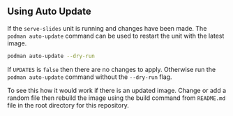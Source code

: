 ## Using Auto Update

If the `serve-slides` unit is running and changes have been made.
The `podman auto-update` command can be used to restart the unit
with the latest image.

```bash
podman auto-update --dry-run
```

If `UPDATES` is `false` then there are no changes to apply. Otherwise
run the `podman auto-update` command without the `--dry-run` flag.

To see this how it would work if there is an updated image. Change or
add a random file then rebuild the image using the build command from
`README.md` file in the root directory for this repository.
